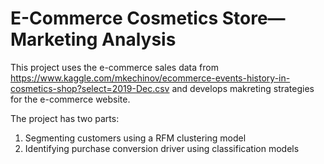 # E-Commerce Cosmetics Store— Marketing Analysis

This project uses the e-commerce sales data from https://www.kaggle.com/mkechinov/ecommerce-events-history-in-cosmetics-shop?select=2019-Dec.csv and develops makreting strategies for the e-commerce website.

The project has two parts:

1) Segmenting customers using a RFM clustering model
2) Identifying purchase conversion driver using classification models

